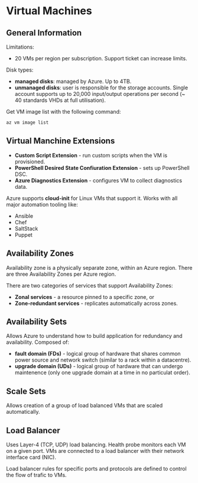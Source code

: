 # Virtual Machines

## General Information

Limitations:
- 20 VMs per region per subscription. Support ticket can increase limits.

Disk types:
- **managed disks**: managed by Azure. Up to 4TB.
- **unmanaged disks**: user is responsible for the storage accounts. Single account supports up to 20,000 input/output operations per second (~ 40 standards VHDs at full utilisation).

Get VM image list with the following command:
```powershell
az vm image list
```

## Virtual Manchine Extensions

- **Custom Script Extension** - run custom scripts when the VM is provisioned.
- **PowerShell Desired State Confiuration Extension** - sets up PowerShell DSC.
- **Azure Diagnostics Extension** - configures VM to collect diagnostics data.

Azure supports **cloud-init** for Linux VMs that support it. Works with all major automation tooling like:
- Ansible
- Chef
- SaltStack
- Puppet

## Availability Zones

Availability zone is a physically separate zone, within an Azure region. There are three Availability Zones per Azure region.

There are two categories of services that support Availability Zones:
- **Zonal services** - a resource pinned to a specific zone, or
- **Zone-redundant services** - replicates automatically across zones.

## Availability Sets

Allows Azure to understand how to build application for redundancy and availability. Composed of:
- **fault domain (FDs)** - logical group of hardware that shares common power source and network switch (similar to a rack within a datacentre).
- **upgrade domain (UDs)** - logical group of hardware that can undergo maintenence (only one upgrade domain at a time in no particulat order).

## Scale Sets

Allows creation of a group of load balanced VMs that are scaled automatically.

## Load Balancer

Uses Layer-4 (TCP, UDP) load balancing. Health probe monitors each VM on a given port. VMs are connected to a load balancer with their network interface card (NIC).

Load balancer rules for specific ports and protocols are defined to control the flow of trafic to VMs.